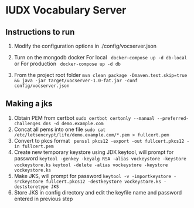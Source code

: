 # IUDX Vocabulary Server


## Instructions to run 

1. Modify the configuration options in ./config/vocserver.json

2. Turn on the mongodb docker 
For local
` docker-compose up -d db-local` 
or
For production
` docker-compose up -d db` 

3. From the project root folder 
` mvn clean package -Dmaven.test.skip=true && java -jar target/vocserver-1.0-fat.jar -conf config/vocserver.json
`


## Making a jks 

1. Obtain PEM from certbot 
`sudo certbot certonly --manual --preferred-challenges dns -d demo.example.com`
2. Concat all pems into one file 
`sudo cat /etc/letsencrypt/life/demo.example.com/*.pem > fullcert.pem`
3. Convert to pkcs format 
` penssl pkcs12 -export -out fullcert.pkcs12 -in fullcert.pem`
4. Create new temporary keystore using JDK keytool, will prompt for password 
`keytool -genkey -keyalg RSA -alias vockeystore -keystore vockeystore.ks` 
`keytool -delete -alias vockeystore -keystore vockeystore.ks` 
5. Make JKS, will prompt for password 
`keytool -v -importkeystore -srckeystore fullcert.pkcs12 -destkeystore vockeystore.ks -deststoretype JKS`
6. Store JKS in config directory and edit the keyfile name and password entered in previous step
